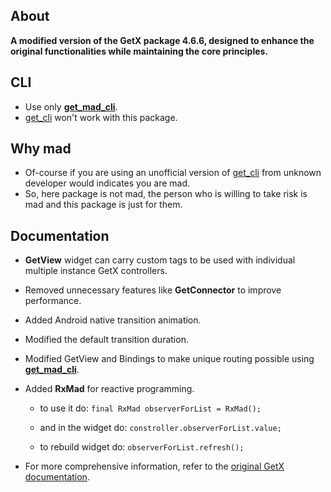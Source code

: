## About

**A modified version of the GetX package 4.6.6, designed to enhance the original functionalities
while maintaining the core principles.**

## CLI

- Use only **[get_mad_cli](https://pub.dev/packages/get_mad_cli)**.
- [get_cli](https://pub.dev/packages/get_cli) won't work with this package.

## Why mad

* Of-course if you are using an unofficial version of [get_cli](https://pub.dev/packages/get_cli)
  from unknown developer would indicates you are mad.
* So, here package is not mad, the person who is willing to take risk is mad and this package is
  just for them.

## Documentation

- **GetView** widget can carry custom tags to be used with individual multiple instance GetX
  controllers.
- Removed unnecessary features like **GetConnector** to improve performance.
- Added Android native transition animation.
- Modified the default transition duration.
- Modified GetView and Bindings to make unique routing possible using **[get_mad_cli](https://pub.dev/packages/get_mad_cli)**.
- Added **RxMad** for reactive programming.
    - to use it do:
      `final RxMad observerForList = RxMad();`

    - and in the widget do:
      `constroller.observerForList.value;`

    - to rebuild widget do:
      `observerForList.refresh();`

- For more comprehensive information, refer to
  the [original GetX documentation](https://pub.dev/packages/get/).